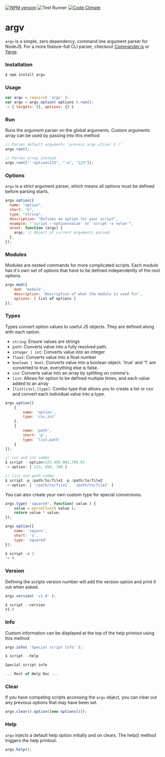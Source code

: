 [![NPM version](https://badge.fury.io/js/argv.png)](http://badge.fury.io/js/argv) ![Test Runner](https://github.com/codenothing/argv/actions/workflows/main.yml/badge.svg) [![Code Climate](https://codeclimate.com/github/codenothing/argv.png)](https://codeclimate.com/github/codenothing/argv)

# argv

`argv` is a simple, zero dependency, command line argument parser for NodeJS. For a more feature-full CLI parser, checkout [Commander.js](https://www.npmjs.com/package/commander) or [Yargs](https://www.npmjs.com/package/yargs)

### Installation

```bash
$ npm install argv
```

### Usage

```js
var argv = require( 'argv' );
var args = argv.option( options ).run();
-> { targets: [], options: {} }
```

### Run

Runs the argument parser on the global arguments. Custom arguments array can be used by passing into this method

```js
// Parses default arguments 'process.argv.slice( 2 )'
argv.run();

// Parses array instead
argv.run(["--option=123", "-o", "123"]);
```

### Options

`argv` is a strict argument parser, which means all options must be defined before parsing starts.

```js
argv.option({
  name: "option",
  short: "o",
  type: "string",
  description: "Defines an option for your script",
  example: "'script --option=value' or 'script -o value'",
  onset: function (args) {
    args; // Object of current arguments parsed
  },
});
```

### Modules

Modules are nested commands for more complicated scripts. Each module has it's own set of options that
have to be defined independently of the root options.

```js
argv.mod({
	mod: 'module',
	description: 'Description of what the module is used for',
	options: [ list of options ]
});
```

### Types

Types convert option values to useful JS objects. They are defined along with each option.

- `string`: Ensure values are strings
- `path`: Converts value into a fully resolved path.
- `integer | int`: Converts value into an integer
- `float`: Converts value into a float number
- `boolean | bool`: Converts value into a boolean object. 'true' and '1' are converted to true, everything else is false.
- `csv`: Converts value into an array by splitting on comma's.
- `list`: Allows for option to be defined multiple times, and each value added to an array
- `[list|csv],[type]`: Combo type that allows you to create a list or csv and convert each individual value into a type.

```js
argv.option([
	{
		name: 'option',
		type: 'csv,int'
	},
	{
		name: 'path',
		short: 'p',
		type: 'list,path'
	}
]);

// csv and int combo
$ script --option=123,456.001,789.01
-> option: [ 123, 456, 789 ]

// list and path combo
$ script -p /path/to/file1 -p /path/to/file2
-> option: [ '/path/to/file1', '/path/to/file2' ]
```

You can also create your own custom type for special conversions.

```js
argv.type( 'squared', function( value ) {
	value = parseFloat( value );
	return value * value;
});

argv.option({
	name: 'square',
	short: 's',
	type: 'squared'
});

$ script -s 2
-> 4
```

### Version

Defining the scripts version number will add the version option and print it out when asked.

```js
argv.version( 'v1.0' );

$ script --version
v1.0

```

### Info

Custom information can be displayed at the top of the help printout using this method

```js
argv.info( 'Special script info' );

$ script --help

Special script info

... Rest of Help Doc ...
```

### Clear

If you have competing scripts accessing the `argv` object, you can clear out any previous options that may have been set.

```js
argv.clear().option([new options()]);
```

### Help

`argv` injects a default help option initially and on clears. The help() method triggers the help printout.

```js
argv.help();
```
